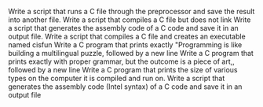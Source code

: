 Write a script that runs a C file through the preprocessor and save the result into another file.
Write a script that compiles a C file but does not link
Write a script that generates the assembly code of a C code and save it in an output file.
Write a script that compiles a C file and creates an executable named cisfun
Write a C program that prints exactly "Programming is like building a multilingual puzzle, followed by a new line
Write a C program that prints exactly with proper grammar, but the outcome is a piece of art,, followed by a new line
Write a C program that prints the size of various types on the computer it is compiled and run on.
Write a script that generates the assembly code (Intel syntax) of a C code and save it in an output file
